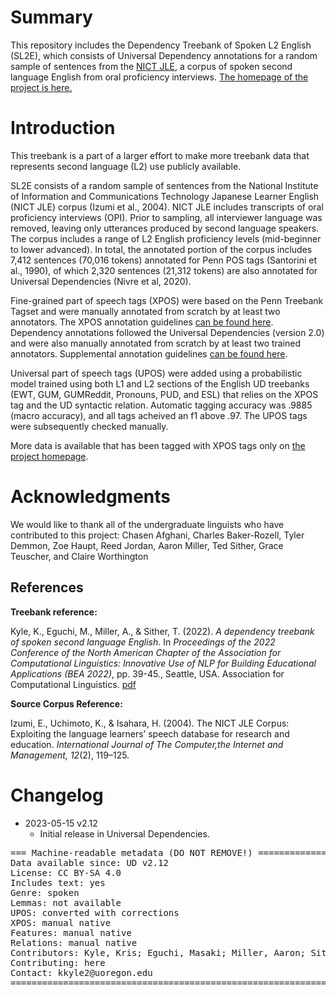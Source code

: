 # Summary

This repository includes the Dependency Treebank of Spoken L2 English (SL2E), which consists of Universal Dependency annotations for a random sample of sentences from the <a href="https://alaginrc.nict.go.jp/nict_jle/index_E.html" target="_blank">NICT JLE</a>, a corpus of spoken second language English from oral proficiency interviews. <a href="https://github.com/LCR-ADS-Lab/SL2E-Dependency-Treebank" target="_blank">The homepage of the project is here.</a>


# Introduction
This treebank is a part of a larger effort to make more treebank data that represents second language (L2) use publicly available. 

SL2E consists of a random sample of sentences from the National Institute of Information and Communications Technology Japanese Learner English (NICT JLE) corpus (Izumi et al., 2004). NICT JLE includes transcripts of oral proficiency interviews (OPI). Prior to sampling, all interviewer language was removed, leaving only utterances produced by second language speakers. The corpus includes a range of L2 English proficiency levels (mid-beginner to lower advanced). In total, the annotated portion of the corpus includes 7,412 sentences (70,016 tokens) annotated for Penn POS
tags (Santorini et al., 1990), of which 2,320 sentences (21,312 tokens) are also annotated for Universal Dependencies (Nivre et al, 2020).

Fine-grained part of speech tags (XPOS) were based on the Penn Treebank Tagset and were manually annotated from scratch by at least two annotators. The XPOS annotation guidelines <a href="https://kristopherkyle.github.io/L2-Annotation-Project/anno_overview.html" target="_blank">can be found here</a>. Dependency annotations followed the Universal Dependencies (version 2.0) and were also manually annotated from scratch by at least two trained annotators. Supplemental annotation guidelines <a href="https://kristopherkyle.github.io/L2-Annotation-Project/dep_anno_overview.html" target="_blank">can be found here</a>. 

Universal part of speech tags (UPOS) were added using a probabilistic model trained using both L1 and L2 sections of the English UD treebanks (EWT, GUM, GUMReddit, Pronouns, PUD, and ESL) that relies on the XPOS tag and the UD syntactic relation. Automatic tagging accuracy was .9885 (macro accuracy), and all tags acheived an f1 above .97. The UPOS tags were subsequently checked manually.

More data is available that has been tagged with XPOS tags only on <a href="https://github.com/LCR-ADS-Lab/SL2E-Dependency-Treebank" target="_blank">the project homepage</a>.

# Acknowledgments
We would like to thank all of the undergraduate linguists who have contributed to this project: Chasen Afghani, Charles Baker-Rozell, Tyler Demmon, Zoe Haupt, Reed Jordan, Aaron Miller, Ted Sither, Grace Teuscher, and Claire Worthington

## References

**Treebank reference:**

Kyle, K., Eguchi, M., Miller, A., & Sither, T. (2022). *A dependency treebank of spoken second language English*. In *Proceedings of the 2022 Conference of the North American Chapter of the Association for Computational Linguistics: Innovative Use of NLP for Building Educational Applications (BEA 2022)*, pp. 39-45., Seattle, USA. Association for Computational Linguistics. <a href="https://aclanthology.org/2022.bea-1.7.pdf" target="_blank">pdf</a>

**Source Corpus Reference:**

Izumi, E., Uchimoto, K., & Isahara, H. (2004). The NICT JLE Corpus: Exploiting the language learners’ speech database for research and education. *International Journal of The Computer,the Internet and Management, 12*(2), 119–125.

# Changelog

* 2023-05-15 v2.12
  * Initial release in Universal Dependencies.


<pre>
=== Machine-readable metadata (DO NOT REMOVE!) ================================
Data available since: UD v2.12
License: CC BY-SA 4.0
Includes text: yes
Genre: spoken
Lemmas: not available
UPOS: converted with corrections
XPOS: manual native
Features: manual native
Relations: manual native
Contributors: Kyle, Kris; Eguchi, Masaki; Miller, Aaron; Sither, Ted
Contributing: here
Contact: kkyle2@uoregon.edu
===============================================================================
</pre>
